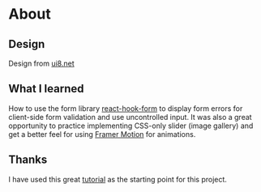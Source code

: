 # About

## Design 
Design from [ui8.net](https://ui8.net/iqonicdesign/products/gericht-restaurant-website-ui-in-figma)

## What I learned
How to use the form library [react-hook-form](https://www.react-hook-form.com/get-started) to display form errors for client-side form validation and use uncontrolled input. It was also a great opportunity to practice implementing CSS-only slider (image gallery) and get a better feel for using [Framer Motion](https://www.framer.com/motion/) for animations.

## Thanks
I have used this great [tutorial](https://www.youtube.com/watch?v=4oV65GVVits&ab_channel=JavaScriptMastery) as the starting point for this project.